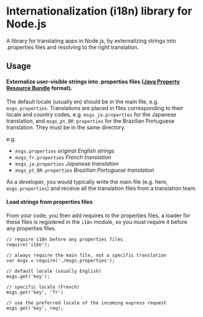 # Internationalization (i18n) library for Node.js

A library for translating apps in Node.js, by externalizing strings into .properties files
and resolving to the right translation.

## Usage

#### Externalize user-visible strings into .properties files ([Java Property Resource Bundle](https://en.wikipedia.org/wiki/.properties) format).

The default locale (usually en) should be in the main file, e.g. `msgs.properties`.
Translations are placed in files corresponding to their locale and country codes,
e.g. `msgs_ja.properties` for the Japanese translation, and `msgs_pt_BR.properties` for
the Brazilian Portuguese translation. They must be in the same directory.

e.g.
* `msgs.properties`         _original English strings_
* `msgs_fr.properties`       _French translation_
* `msgs_ja.properties`       _Japanese translation_
* `msgs_pt_BR.properties`    _Brazilian Portuguese translation_

As a developer, you would typically write the main file (e.g. here, `msgs.properties`) and receive all the translation files from a translation team.

#### Load strings from properties files

From your code, you then add requires to the properties files, a loader for these files is registered in the `i18n` module, so you must require it before any properties files.

```
// require i18n before any properties files
require('i18n');

// always require the main file, not a specific translation
var msgs = require('./msgs.properties');

// default locale (usually English)
msgs.get('key');

// specific locale (French)
msgs.get('key', 'fr')

// use the preferred locale of the incoming express request
msgs.get('key', req);
```
